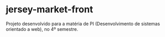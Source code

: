 # jersey-market-front
Projeto desenvolvido para a matéria de PI (Desenvolvimento de sistemas orientado a web), no 4º semestre.
